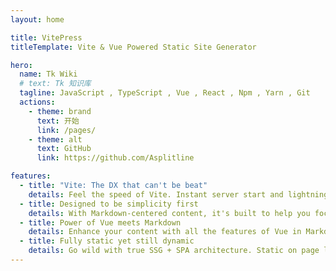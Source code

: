 ```yaml
---
layout: home

title: VitePress
titleTemplate: Vite & Vue Powered Static Site Generator

hero:
  name: Tk Wiki
  # text: Tk 知识库
  tagline: JavaScript , TypeScript , Vue , React , Npm , Yarn , Git
  actions:
    - theme: brand
      text: 开始
      link: /pages/
    - theme: alt
      text: GitHub
      link: https://github.com/Asplitline

features:
  - title: "Vite: The DX that can't be beat"
    details: Feel the speed of Vite. Instant server start and lightning fast HMR that stays fast regardless of the app size.
  - title: Designed to be simplicity first
    details: With Markdown-centered content, it's built to help you focus on writing and deployed with minimum configuration.
  - title: Power of Vue meets Markdown
    details: Enhance your content with all the features of Vue in Markdown, while being able to customize your site with Vue.
  - title: Fully static yet still dynamic
    details: Go wild with true SSG + SPA architecture. Static on page load, but engage users with 100% interactivity from there.
---
```



